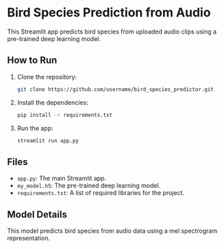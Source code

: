 # Bird Species Prediction from Audio

This Streamlit app predicts bird species from uploaded audio clips using a pre-trained deep learning model.

## How to Run

1. Clone the repository:
    ```bash
    git clone https://github.com/username/bird_species_predictor.git
    ```
2. Install the dependencies:
    ```bash
    pip install -r requirements.txt
    ```
3. Run the app:
    ```bash
    streamlit run app.py
    ```

## Files

- `app.py`: The main Streamlit app.
- `my_model.h5`: The pre-trained deep learning model.
- `requirements.txt`: A list of required libraries for the project.

## Model Details

This model predicts bird species from audio data using a mel spectrogram representation.
